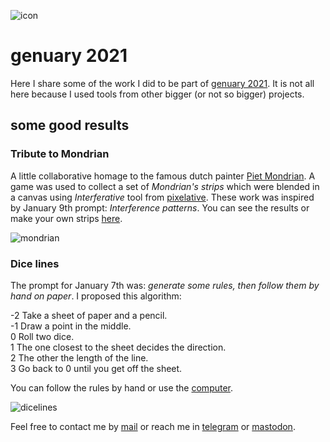 ![icon](https://gitlab.com/rodrigovalla/genuary2021/-/raw/master/assets/img/logo_64.png)

# genuary 2021

Here I share some of the work I did to be part of [genuary 2021](htps://genuary2021.github.io). It is not all
here because I used tools from other bigger (or not so bigger) projects.  

## some good results

### Tribute to Mondrian

A little collaborative homage to the famous dutch painter [Piet Mondrian](https://en.wikipedia.org/wiki/Piet_Mondrian).
A game was used to collect a set of *Mondrian's strips* which were blended in a canvas using *Interferative* tool from
[pixelative](https://gitlab.com/azarte/pixelative). These work was inspired by January 9th prompt:
*Interference patterns*. You can see the results or make your own strips
[here](https://azarte.gitlab.io/eng/metamondrian.html).  

![mondrian](https://gitlab.com/rodrigovalla/genuary2021/-/raw/master/assets/img/tributetomondrian.jpg)

### Dice lines

The prompt for January 7th was: *generate some rules, then follow them by hand on paper*. I proposed this algorithm:

-2 Take a sheet of paper and a pencil.  
-1 Draw a point in the middle.  
0 Roll two dice.  
1 The one closest to the sheet decides the direction.  
2 The other the length of the line.  
3 Go back to 0 until you get off the sheet.  

You can follow the rules by hand or use the [computer](https://azarte.gitlab.io/scripts/dicelines.html).  

![dicelines](https://gitlab.com/rodrigovalla/genuary2021/-/raw/master/assets/img/dicelines.jpg)

Feel free to contact me by [mail](mailto:rodrigovalla@protonmail.ch) or reach me in
[telegram](https://t.me/rvalla) or [mastodon](https://fosstodon.org/@rvalla).
